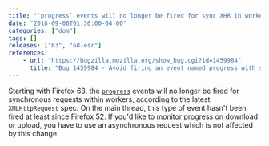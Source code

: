```yaml
---
title: "`progress` events will no longer be fired for sync XHR in workers"
date: "2018-09-06T01:36:00-04:00"
categories: ["dom"]
tags: []
releases: ["63", "68-esr"]
references:
    - url: "https://bugzilla.mozilla.org/show_bug.cgi?id=1459984"
      title: "Bug 1459984 - Avoid firing an event named progress with synchronous XMLHttpRequest"
---
```

Starting with Firefox 63, the [`progress`](https://developer.mozilla.org/docs/Web/Events/progress) events will no longer be fired for synchronous requests within workers, according to the latest `XMLHttpRequest` spec. On the main thread, this type of event hasn't been fired at least since Firefox 52. If you'd like to [monitor progress](https://developer.mozilla.org/docs/Web/API/XMLHttpRequest/Using_XMLHttpRequest#Monitoring_progress) on download or upload, you have to use an asynchronous request which is not affected by this change.
